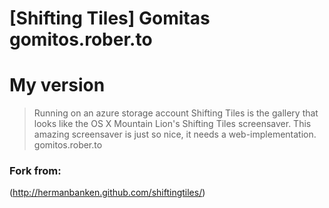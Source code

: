 [Shifting Tiles] Gomitas gomitos.rober.to
=============
# My version
> Running on an azure storage account
> Shifting Tiles is the gallery that looks like the OS X Mountain Lion's Shifting Tiles screensaver. This amazing screensaver is just so nice, it needs a web-implementation.
gomitos.rober.to
### Fork from:

(http://hermanbanken.github.com/shiftingtiles/)
